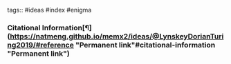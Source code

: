 tags:: #ideas #index #enigma
### Citational Information[¶](https://natmeng.github.io/memx2/ideas/@LynskeyDorianTuring2019/#reference "Permanent link"#citational-information "Permanent link")



